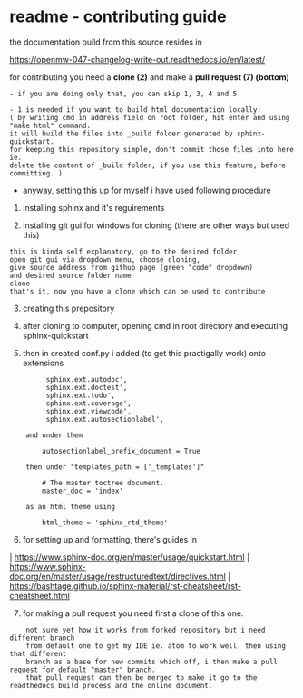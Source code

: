# readme - contributing guide

the documentation build from this source resides in

  https://openmw-047-changelog-write-out.readthedocs.io/en/latest/

for contributing you need a **clone (2)** and make a **pull request (7) (bottom)**
```
- if you are doing only that, you can skip 1, 3, 4 and 5
```
```
- 1 is needed if you want to build html documentation locally:  
( by writing cmd in address field on root folder, hit enter and using "make html" command.
it will build the files into _build folder generated by sphinx-quickstart.
for keeping this repository simple, don't commit those files into here ie.
delete the content of _build folder, if you use this feature, before committing. )
```

- anyway, setting this up for myself i have used following procedure

1) installing sphinx and it's reguirements

2) installing git gui for windows for cloning (there are other ways but used this)

```
this is kinda self explanatory, go to the desired folder,
open git gui via dropdown menu, choose cloning,
give source address from github page (green "code" dropdown)
and desired source folder name
clone
that's it, now you have a clone which can be used to contribute
```

3) creating this prepository

4) after cloning to computer, opening cmd in root directory and executing sphinx-quickstart

5)  then in created conf.py i added (to get this practigally work) onto extensions

```
        'sphinx.ext.autodoc',
        'sphinx.ext.doctest',
        'sphinx.ext.todo',
        'sphinx.ext.coverage',
        'sphinx.ext.viewcode',
        'sphinx.ext.autosectionlabel',

    and under them

        autosectionlabel_prefix_document = True

    then under "templates_path = ['_templates']"

        # The master toctree document.
        master_doc = 'index'

    as an html theme using

        html_theme = 'sphinx_rtd_theme'

```

6) for setting up and formatting, there's guides in

|     https://www.sphinx-doc.org/en/master/usage/quickstart.html
|     https://www.sphinx-doc.org/en/master/usage/restructuredtext/directives.html
|     https://bashtage.github.io/sphinx-material/rst-cheatsheet/rst-cheatsheet.html

7) for making a pull request you need first a clone of this one.

```
    not sure yet how it works from forked repository but i need different branch
    from default one to get my IDE ie. atom to work well. then using that different
    branch as a base for new commits which off, i then make a pull request for default "master" branch.
    that pull request can then be merged to make it go to the readthedocs build process and the online document.
```
